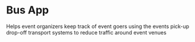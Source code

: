 # Bus App

Helps event organizers keep track of event goers using the events pick-up drop-off transport systems to reduce traffic around event venues 
